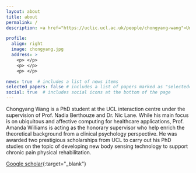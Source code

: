```yaml
---
layout: about
title: about
permalink: /
description: <a href="https://uclic.ucl.ac.uk/people/chongyang-wang">University College London</a>, 66-72, Gower St, London, UK

profile:
  align: right
  image: chongyang.jpg 
  address: >
    <p> </p>
    <p> </p>
    <p> </p>

news: true  # includes a list of news items
selected_papers: false # includes a list of papers marked as "selected={true}"
social: true  # includes social icons at the bottom of the page
---
```


Chongyang Wang is a PhD student at the UCL interaction centre under the supervision of Prof. Nadia Berthouze and Dr. Nic Lane. While his main focus is on ubiquitous and affective computing for healthcare applications, Prof. Amanda Williams is acting as the honorary supervisor who help enrich the theoretical background from a clinical psychology perspective. He was awarded two prestigious scholarships from UCL to carry out his PhD studies on the topic of developing new body sensing technology to support chronic pain physical rehabilitation.

[Google scholar](https://scholar.google.com/citations?user=H7VBxLgAAAAJ&hl=en){:target="\_blank"}




